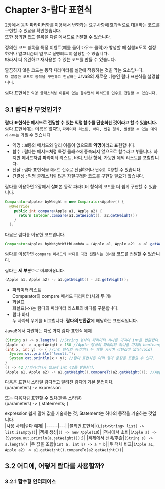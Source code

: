 # Chapter 3-람다 표현식
2장에서 동작 파라미터화를 이용해서 변화하는 요구사항에 효과적으로 대응하는 코드를 구현할 수 있음을 확인했습니다.  
또한 정의한 코드 블록을 다른 메서드로 전달할 수 있습니다.  
  
정의한 코드 블록을 특정 이벤트(예를 들어 마우스 클릭)가 발생할 때 실행되도록 설정하거나 알고리즘의 일부로 실행되도록 설정할 수 있습니다.  
따라서 더 유연하고 재사용할 수 있는 코드를 만들 수 있습니다.  
  
깔끔하지 않은 코드는 동작 파라미터를 실전에 적용하는 것을 막는 요소입니다.  
`더 깔끔한 코드로 동작을 구현하고 전달하는` Java8의 새로운 기능인 람다 표현식을 설명합니다.  
  
람다 표현식은 `익명 클래스처럼 이름이 없는 함수면서 메서드를 인수로 전달할 수 있습니다.`    
## 3.1 람다란 무엇인가?
**람다 표현식은 메서드로 전달할 수 있는 익명 함수를 단순화한 것이라고 할 수 있습니다.**  
람다 표현식에는 이름은 없지만, `파라미터 리스트, 바디, 반환 형식, 발생할 수 있는 예외 리스트`는 가질 수 있습니다.  
  
- 익명 : 보통의 메서드와 달리 이름이 없으므로 **익명**이라고 표현합니다.  
- 함수 : 람다는 메서드처럼 특정 클래스에 종속되지 않으므로 함수라고 부릅니다. 하지만 메서드처럼 파라미터 리스트, 바디, 반환 형식, 가능한 예외 리스트를 포함합니다.  
- 전달 : 람다 표현식을 `메서드 인수`로 전달하거나 `변수로 저장`할 수 있습니다.  
- 간결성 : 익명 클래스처럼 많은 자질구레한 코드를 구현할 필요가 없습니다.  
  
람다를 이용하면 2장에서 살펴본 동작 파라미터 형식의 코드를 더 쉽게 구현할 수 있습니다.  
```java
Comparator<Apple> byWeight = new Comparator<Apple>() {
  @Override
    public int compare(Apple a1, Apple a2) {
      return Integer.compare(a1.getWeight(), a2.getWeight());
    }
  };
```
다음은 람다를 이용한 코드입니다.  
```java
Comparator<Apple> byWeightWithLambda = (Apple a1, Apple a2) -> a1.getWeight() - a2.getWeight();
```  
람다를 이용하면 `compare 메서드의 바디를 직접 전달하는 것처럼` 코드를 전달할 수 있습니다.  
  
람다는 **세 부분**으로 이루어집니다.  
```java
(Apple a1, Apple a2) -> a1.getWeight() - a2.getWeight();
```
+ 파라미터 리스트  
Comparator의 compare 메서드 파라미터(사과 두 개)  
+ 화살표  
화살표(->)는 람다의 파라미터 리스트와 바디를 구분합니다.  
+ 람다 바디  
두 사과의 무게를 비교합니다. **람다의 반환값**에 해당하는 표현식입니다.  
  
Java8에서 지원하는 다섯 가지 람다  표현식 예제  
```java
(String s) -> s.length() //String 형식의 파라미터 하나를 가지며 int를 반환한다. return이 함축, return문 명시적으로 사용 안해도 된다.
(Apple a) -> a,getWeight > 150 //Apple 형식의 파라미터 하나를 가지며 boolean을 반환한다.
(int x, int y) -> { //int 형식의 파라미터 두 개를 가지며 리턴값이 없다(void)
  System.out.println("Result:");
  System.out.println(x + y); //람다 표현식은 여러 행의 문장을 포함할 수 있다.
}
() -> 42 //파라미터가 없으며 int 42를 반환한다.
(Apple a1, Apple a2) -> a1.getWeight().compareTo(a2.getWeight()); //Apple형식의 파라미터 두 개를 가지며 int를 반환한다.
```
다음은 표현식 스타일 람다라고 알려진 람다의 기본 문법이다.  
(parameters) -> expression  
  
또는 다음처럼 표현할 수 있다(블록 스타일)  
(parameters) -> { statements; }  
  
expression 쉽게 말해 값을 기술하는 것, Statement는 하나의 동작을 기술하는 것입니다.  
|사용 사례|람다 예제|
|------|---|
|불리언 표현식|`(List<String> list) -> list.isEmpty()`|
|객체 생성|`() -> new Apple(10`)|
|객체에서 소비|`(Apple a) -> {System.out.println(a.getWeight());}`|
|객체에서 선택/추출|`(String s) -> s.length()`|
|두 값을 조합|`(int a, int b) -> a * b`|
|두 객체 비교|`(Apple a1, Apple a2) -> a1.getWeight().compareTo(a2.getWeight())`|

## 3.2 어디에, 어떻게 람다를 사용할까?


### 3.2.1 함수형 인터페이스 






